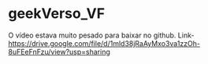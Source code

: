 # geekVerso_VF
O vídeo estava muito pesado para baixar no github. Link-https://drive.google.com/file/d/1mld38jRaAyMxo3va1zzOh-8uFEeFnFzu/view?usp=sharing
